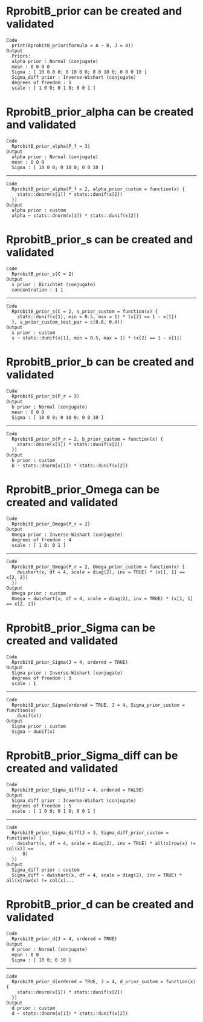 # RprobitB_prior can be created and validated

    Code
      print(RprobitB_prior(formula = A ~ B, J = 4))
    Output
      Priors:
      alpha prior : Normal (conjugate)
      mean : 0 0 0 0
      Sigma : [ 10 0 0 0; 0 10 0 0; 0 0 10 0; 0 0 0 10 ]
      Sigma_diff prior : Inverse-Wishart (conjugate)
      degrees of freedom : 5
      scale : [ 1 0 0; 0 1 0; 0 0 1 ]

# RprobitB_prior_alpha can be created and validated

    Code
      RprobitB_prior_alpha(P_f = 3)
    Output
      alpha prior : Normal (conjugate)
      mean : 0 0 0
      Sigma : [ 10 0 0; 0 10 0; 0 0 10 ]

---

    Code
      RprobitB_prior_alpha(P_f = 2, alpha_prior_custom = function(x) {
        stats::dnorm(x[1]) * stats::dunif(x[2])
      })
    Output
      alpha prior : custom
      alpha ~ stats::dnorm(x[1]) * stats::dunif(x[2])

# RprobitB_prior_s can be created and validated

    Code
      RprobitB_prior_s(C = 2)
    Output
      s prior : Dirichlet (conjugate)
      concentration : 1 1

---

    Code
      RprobitB_prior_s(C = 2, s_prior_custom = function(x) {
        stats::dunif(x[1], min = 0.5, max = 1) * (x[2] == 1 - x[1])
      }, s_prior_custom_test_par = c(0.6, 0.4))
    Output
      s prior : custom
      s ~ stats::dunif(x[1], min = 0.5, max = 1) * (x[2] == 1 - x[1])

# RprobitB_prior_b can be created and validated

    Code
      RprobitB_prior_b(P_r = 3)
    Output
      b prior : Normal (conjugate)
      mean : 0 0 0
      Sigma : [ 10 0 0; 0 10 0; 0 0 10 ]

---

    Code
      RprobitB_prior_b(P_r = 2, b_prior_custom = function(x) {
        stats::dnorm(x[1]) * stats::dunif(x[2])
      })
    Output
      b prior : custom
      b ~ stats::dnorm(x[1]) * stats::dunif(x[2])

# RprobitB_prior_Omega can be created and validated

    Code
      RprobitB_prior_Omega(P_r = 2)
    Output
      Omega prior : Inverse-Wishart (conjugate)
      degrees of freedom : 4
      scale : [ 1 0; 0 1 ]

---

    Code
      RprobitB_prior_Omega(P_r = 2, Omega_prior_custom = function(x) {
        dwishart(x, df = 4, scale = diag(2), inv = TRUE) * (x[1, 1] == x[2, 2])
      })
    Output
      Omega prior : custom
      Omega ~ dwishart(x, df = 4, scale = diag(2), inv = TRUE) * (x[1, 1] == x[2, 2])

# RprobitB_prior_Sigma can be created and validated

    Code
      RprobitB_prior_Sigma(J = 4, ordered = TRUE)
    Output
      Sigma prior : Inverse-Wishart (conjugate)
      degrees of freedom : 3
      scale : 1

---

    Code
      RprobitB_prior_Sigma(ordered = TRUE, J = 4, Sigma_prior_custom = function(x)
        dunif(x))
    Output
      Sigma prior : custom
      Sigma ~ dunif(x)

# RprobitB_prior_Sigma_diff can be created and validated

    Code
      RprobitB_prior_Sigma_diff(J = 4, ordered = FALSE)
    Output
      Sigma_diff prior : Inverse-Wishart (conjugate)
      degrees of freedom : 5
      scale : [ 1 0 0; 0 1 0; 0 0 1 ]

---

    Code
      RprobitB_prior_Sigma_diff(J = 3, Sigma_diff_prior_custom = function(x) {
        dwishart(x, df = 4, scale = diag(2), inv = TRUE) * all(x[row(x) != col(x)] ==
          0)
      })
    Output
      Sigma_diff prior : custom
      Sigma_diff ~ dwishart(x, df = 4, scale = diag(2), inv = TRUE) * all(x[row(x) != col(x)...

# RprobitB_prior_d can be created and validated

    Code
      RprobitB_prior_d(J = 4, ordered = TRUE)
    Output
      d prior : Normal (conjugate)
      mean : 0 0
      Sigma : [ 10 0; 0 10 ]

---

    Code
      RprobitB_prior_d(ordered = TRUE, J = 4, d_prior_custom = function(x) {
        stats::dnorm(x[1]) * stats::dunif(x[2])
      })
    Output
      d prior : custom
      d ~ stats::dnorm(x[1]) * stats::dunif(x[2])

